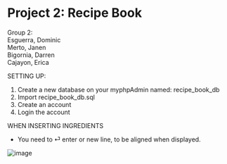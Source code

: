 # Project 2: Recipe Book  
Group 2:  
Esguerra, Dominic  
Merto, Janen  
Bigornia, Darren  
Cajayon, Erica  
  
SETTING UP:  
1. Create a new database on your myphpAdmin named: recipe_book_db  
2. Import recipe_book_db.sql  
3. Create an account  
4. Login the account  
  
WHEN INSERTING INGREDIENTS  
- You need to ⏎ enter or new line, to be aligned when displayed.  
  
![image](https://github.com/dominic-myb/recipe-book/assets/109610236/31f0cd49-33a7-4852-bdc4-32d722228649)  
  
  